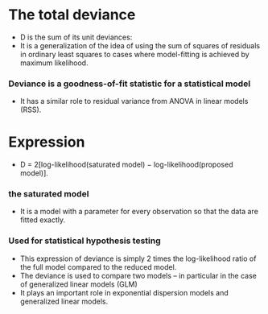 # The total deviance 
* D is the sum of its unit deviances: 
* It is a generalization of the idea of using the sum of squares of residuals in ordinary least squares to cases where model-fitting is achieved by maximum likelihood. 
### Deviance is a goodness-of-fit statistic for a statistical model 
* It has a similar role to residual variance from ANOVA in linear models (RSS).
# Expression
* D = 2[log-likelihood(saturated model) − log-likelihood(proposed model)].
### the saturated model 
* It is a model with a parameter for every observation so that the data are fitted exactly.
### Used for statistical hypothesis testing
* This expression of deviance is simply 2 times the log-likelihood ratio of the full model compared to the reduced model. 
* The deviance is used to compare two models – in particular in the case of generalized linear models (GLM) 
* It plays an important role in exponential dispersion models and generalized linear models.
